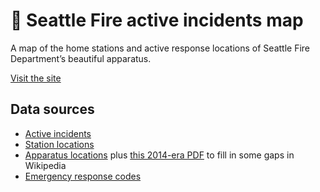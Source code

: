 # 🚒 Seattle Fire active incidents map

A map of the home stations and active response locations of Seattle Fire
Department’s beautiful apparatus.

[Visit the site](https://tsibley.net/seattle/fire/)

## Data sources

* [Active incidents](http://www2.seattle.gov/fire/realtime911/getRecsForDatePub.asp?action=Today&incDate=&rad1=des)
* [Station locations](http://www.seattle.gov/fire/firestations/stations.htm)
* [Apparatus locations](https://en.wikipedia.org/wiki/Seattle_Fire_Department)
  plus [this 2014-era PDF](http://www.seattle.gov/fire/firestations/SFDBattalions_8x11_2014.pdf)
  to fill in some gaps in Wikipedia
* [Emergency response codes](http://www2.seattle.gov/fire/IncidentSearch/TypeCode.htm)
